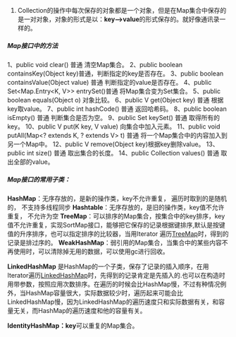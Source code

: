 

1. Collection的操作中每次保存的对象都是一个对象，但是在Map集合中保存的是一对对象，对象的形式是以：**key—>value**的形式保存的。就好像通讯录一样的。

##### Map接口中的方法

1、public void clear() 普通 清空Map集合。
2、public boolean containsKey(Object key)普通，判断指定的key是否存在。
3、public boolean containsValue(Object value) 普通 判断指定的value是否存在。
4、public Set<Map.Entry<K, V>>  entrySet()普通 将Map集合变为Set集合。
5、public boolean equals(Object o) 对象比较。
6、public V get(Object key)  普通 根据key取value。
7、public int hashCode() 普通 返回哈希码。
8、public boolean isEmpty() 普通 判断集合是否为空。
9、public Set<K> keySet()  普通  取得所有的key。
10、public V put(K key, V value) 向集合中加入元素。
11、public void putAll(Map<? extends K, ? extends V>  t) 普通 将一个Map集合中的内容加入到另一个Map中。
12、public V remove(Object key)根据key删除value。
13、public int size() 普通  取出集合的长度。
14、public Collection<V> values() 普通 取出全部的value。

##### Map接口的常用子类：

**HashMap**：无序存放的，是新的操作类，key不允许重复， 遍历时取到的是随机的， 不支持多线程同步
**Hashtable**：无序存放的，是旧的操作类，key值不允许重复， 不允许为空
**TreeMap**：可以排序的Map集合，按集合中的key排序，key值不允许重复，实现SortMap接口，能够把它保存的记录根据键排序,默认是按键值的升序排序，也可以指定排序的比较器，当用Iterator 遍历[TreeMap](https://so.csdn.net/so/search?q=TreeMap&spm=1001.2101.3001.7020)时，得到的记录是排过序的。
**WeakHashMap**：弱引用的Map集合，当集合中的某些内容不再使用时，可以清除掉无用的数据，可以使用gc进行回收。

**LinkedHashMap** 是HashMap的一个子类，保存了记录的插入顺序，在用Iterator遍历[LinkedHashMap](https://so.csdn.net/so/search?q=LinkedHashMap&spm=1001.2101.3001.7020)时，先得到的记录肯定是先插入的.也可以在构造时用带参数，按照应用次数排序。在遍历的时候会比HashMap慢，不过有种情况例外，当HashMap容量很大，实际数据较少时，遍历起来可能会比 LinkedHashMap慢，因为LinkedHashMap的遍历速度只和实际数据有关，和容量无关，而HashMap的遍历速度和他的容量有关。

**IdentityHashMap：key**可以重复的Map集合。


